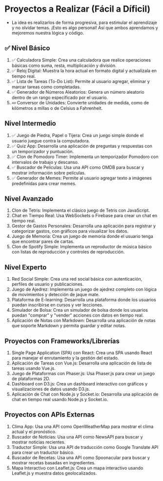 # Proyectos a Realizar (Fácil a Díficil)
- La idea es realizarlos de forma progresiva, para estimular el aprendizaje y no olvidar temas.
¡Esto es algo personal! Así que ambos aprendamos y mejoremos nuestra lógica y código.

## ✅ Nivel Básico 
1. ✅ Calculadora Simple: Crea una calculadora que realice operaciones básicas como suma, resta, multiplicación y división.
2. ✅ Reloj Digital: Muestra la hora actual en formato digital y actualízala en tiempo real.
3. ✅ Lista de Tareas (To-Do List): Permite al usuario agregar, eliminar y marcar tareas como completadas.
4. ✅ Generador de Números Aleatorios: Genera un número aleatorio dentro de un rango especificado por el usuario.
5. 💤 Conversor de Unidades: Convierte unidades de medida, como de kilómetros a millas o de Celsius a Fahrenheit.

## Nivel Intermedio
1. ✅ Juego de Piedra, Papel o Tijera: Crea un juego simple donde el usuario juegue contra la computadora.
2. ✅ Quiz App: Desarrolla una aplicación de preguntas y respuestas con un temporizador y puntuación.
3. ✅ Clon de Pomodoro Timer: Implementa un temporizador Pomodoro con intervalos de trabajo y descanso.
4. ✅ Buscador de Películas: Usa una API como OMDB para buscar y mostrar información sobre películas.
5. ✅ Generador de Memes: Permite al usuario agregar texto a imágenes predefinidas para crear memes.

## Nivel Avanzado
1. Clon de Tetris: Implementa el clásico juego de Tetris con JavaScript.
2. Chat en Tiempo Real: Usa WebSockets o Firebase para crear un chat en tiempo real.
3. Gestor de Gastos Personales: Desarrolla una aplicación para registrar y categorizar gastos, con gráficos para visualizar los datos.
4. Juego de Memoria: Crea un juego de memoria donde el usuario tenga que encontrar pares de cartas.
5. Clon de Spotify Simple: Implementa un reproductor de música básico con listas de reproducción y controles de reproducción.

## Nivel Experto
1. Red Social Simple: Crea una red social básica con autenticación, perfiles de usuario y publicaciones.
2. Juego de Ajedrez: Implementa un juego de ajedrez completo con lógica de movimientos y detección de jaque mate.
3. Plataforma de E-learning: Desarrolla una plataforma donde los usuarios puedan inscribirse en cursos y ver lecciones.
4. Simulador de Bolsa: Crea un simulador de bolsa donde los usuarios puedan "comprar" y "vender" acciones con datos en tiempo real.
5. Aplicación de Notas con Markdown: Desarrolla una aplicación de notas que soporte Markdown y permita guardar y editar notas.

## Proyectos con Frameworks/Librerías
1. Single Page Application (SPA) con React: Crea una SPA usando React para manejar el enrutamiento y la gestión del estado.
2. Aplicación de Tareas con Vue.js: Desarrolla una aplicación de lista de tareas usando Vue.js.
3. Juego de Plataformas con Phaser.js: Usa Phaser.js para crear un juego de plataformas 2D.
4. Dashboard con D3.js: Crea un dashboard interactivo con gráficos y visualizaciones de datos usando D3.js.
5. Aplicación de Chat con Node.js y Socket.io: Desarrolla una aplicación de chat en tiempo real usando Node.js y Socket.io.

## Proyectos con APIs Externas
1. Clima App: Usa una API como OpenWeatherMap para mostrar el clima actual y el pronóstico.
2. Buscador de Noticias: Usa una API como NewsAPI para buscar y mostrar noticias recientes.
3. Traductor Simple: Usa una API de traducción como Google Translate API para crear un traductor básico.
4. Buscador de Recetas: Usa una API como Spoonacular para buscar y mostrar recetas basadas en ingredientes.
5. Mapa Interactivo con Leaflet.js: Crea un mapa interactivo usando Leaflet.js y muestra datos geolocalizados.
